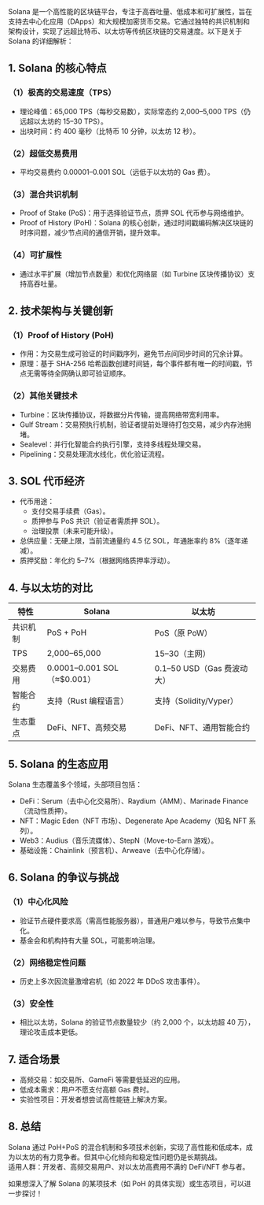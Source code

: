 Solana 是一个高性能的区块链平台，专注于高吞吐量、低成本和可扩展性，旨在支持去中心化应用（DApps）和大规模加密货币交易。它通过独特的共识机制和架构设计，实现了远超比特币、以太坊等传统区块链的交易速度。以下是关于 Solana 的详细解析：
## 1. Solana 的核心特点
### （1）极高的交易速度（TPS）
- 理论峰值：65,000 TPS（每秒交易数），实际常态约 2,000–5,000 TPS（仍远超以太坊的 15–30 TPS）。
- 出块时间：约 400 毫秒（比特币 10 分钟，以太坊 12 秒）。

### （2）超低交易费用
- 平均交易费约 0.00001–0.001 SOL（远低于以太坊的 Gas 费）。

### （3）混合共识机制
- Proof of Stake (PoS)：用于选择验证节点，质押 SOL 代币参与网络维护。
- Proof of History (PoH)：Solana 的核心创新，通过时间戳编码解决区块链的时序问题，减少节点间的通信开销，提升效率。

### （4）可扩展性
- 通过水平扩展（增加节点数量）和优化网络层（如 Turbine 区块传播协议）支持高吞吐量。



## 2. 技术架构与关键创新
### （1）Proof of History (PoH)
- 作用：为交易生成可验证的时间戳序列，避免节点间同步时间的冗余计算。
- 原理：基于 SHA-256 哈希函数创建时间链，每个事件都有唯一的时间戳，节点无需等待全网确认即可验证顺序。

### （2）其他关键技术
- Turbine：区块传播协议，将数据分片传输，提高网络带宽利用率。
- Gulf Stream：交易预执行机制，验证者提前处理待打包交易，减少内存池拥堵。
- Sealevel：并行化智能合约执行引擎，支持多线程处理交易。
- Pipelining：交易处理流水线化，优化验证流程。



## 3. SOL 代币经济
- 代币用途：
  - 支付交易手续费（Gas）。
  - 质押参与 PoS 共识（验证者需质押 SOL）。
  - 治理投票（未来可能升级）。
- 总供应量：无硬上限，当前流通量约 4.5 亿 SOL，年通胀率约 8%（逐年递减）。
- 质押奖励：年化约 5–7%（根据网络质押率浮动）。



## 4. 与以太坊的对比

| 特性          | Solana                     | 以太坊                     |
|-|-|-|
| 共识机制       | PoS + PoH                     | PoS（原 PoW）                 |
| TPS           | 2,000–65,000                  | 15–30（主网）                 |
| 交易费用       | 0.0001–0.001 SOL（≈$0.001）   | 0.1–50 USD（Gas 费波动大）     |
| 智能合约       | 支持（Rust 编程语言）          | 支持（Solidity/Vyper）         |
| 生态重点       | DeFi、NFT、高频交易            | DeFi、NFT、通用智能合约        |



## 5. Solana 的生态应用
Solana 生态覆盖多个领域，头部项目包括：
- DeFi：Serum（去中心化交易所）、Raydium（AMM）、Marinade Finance（流动性质押）。
- NFT：Magic Eden（NFT 市场）、Degenerate Ape Academy（知名 NFT 系列）。
- Web3：Audius（音乐流媒体）、StepN（Move-to-Earn 游戏）。
- 基础设施：Chainlink（预言机）、Arweave（去中心化存储）。



## 6. Solana 的争议与挑战
### （1）中心化风险
- 验证节点硬件要求高（需高性能服务器），普通用户难以参与，导致节点集中化。
- 基金会和机构持有大量 SOL，可能影响治理。

### （2）网络稳定性问题
- 历史上多次因流量激增宕机（如 2022 年 DDoS 攻击事件）。

### （3）安全性
- 相比以太坊，Solana 的验证节点数量较少（约 2,000 个，以太坊超 40 万），理论攻击成本更低。



## 7. 适合场景
- 高频交易：如交易所、GameFi 等需要低延迟的应用。
- 低成本需求：用户不愿支付高额 Gas 费时。
- 实验性项目：开发者想尝试高性能链上解决方案。



## 8. 总结
Solana 通过 PoH+PoS 的混合机制和多项技术创新，实现了高性能和低成本，成为以太坊的有力竞争者。但其中心化倾向和稳定性问题仍是长期挑战。  
适用人群：开发者、高频交易用户、对以太坊高费用不满的 DeFi/NFT 参与者。  

如果想深入了解 Solana 的某项技术（如 PoH 的具体实现）或生态项目，可以进一步探讨！